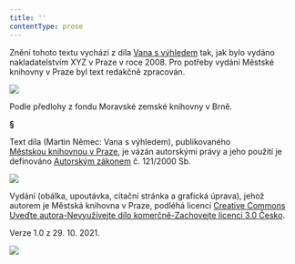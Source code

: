 ```yaml
---
title: ''
contentType: prose
---
```


<section>

Znění tohoto textu vychází z díla [Vana s výhledem](https://search.mlp.cz/cz/titul/vana-s-vyhledem/2682529/#/) tak, jak bylo vydáno nakladatelstvím XYZ v Praze v roce 2008. Pro potřeby vydání Městské knihovny v Praze byl text redakčně zpracován.

![](../Images/MZK_logo_tyrkys_transparent.jpg)

Podle předlohy z fondu Moravské zemské knihovny v Brně.

**§**

Text díla (Martin Němec: Vana s výhledem), publikovaného [Městskou knihovnou v Praze](https://www.mlp.cz/cz/), je vázán autorskými právy a jeho použití je definováno [Autorským zákonem](https://www.mkcr.cz/predpisy-zakonu-709.html) č. 121/2000 Sb.

![](../Images/image001.jpg)

Vydání (obálka, upoutávka, citační stránka a grafická úprava), jehož autorem je Městská knihovna v Praze, podléhá licenci [Creative Commons Uveďte autora-Nevyužívejte dílo komerčně-Zachovejte licenci 3.0 Česko](https://creativecommons.org/licenses/by-nc-sa/3.0/cz/).

Verze 1.0 z 29. 10. 2021.

</section>

<section>

![](../Images/image002.jpg)

</section>

